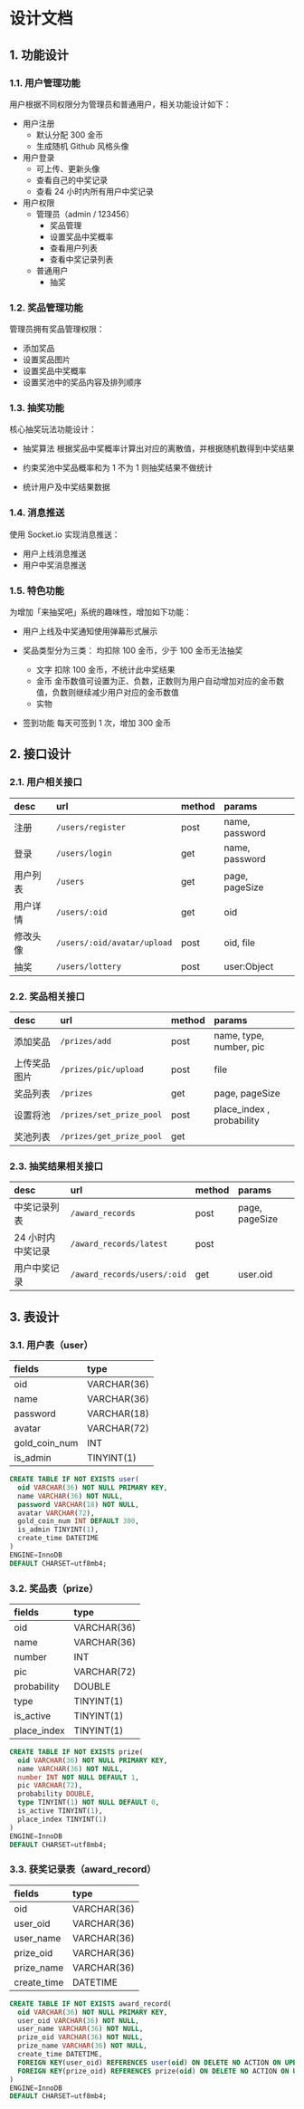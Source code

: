 # 设计文档

## 1. 功能设计

### 1.1. 用户管理功能

用户根据不同权限分为管理员和普通用户，相关功能设计如下：

- 用户注册
  - 默认分配 300 金币
  - 生成随机 Github 风格头像
- 用户登录
  - 可上传、更新头像
  - 查看自己的中奖记录
  - 查看 24 小时内所有用户中奖记录
- 用户权限
  - 管理员（admin / 123456）
    - 奖品管理
    - 设置奖品中奖概率
    - 查看用户列表
    - 查看中奖记录列表
  - 普通用户
    - 抽奖

### 1.2. 奖品管理功能

管理员拥有奖品管理权限：

- 添加奖品
- 设置奖品图片
- 设置奖品中奖概率
- 设置奖池中的奖品内容及排列顺序

### 1.3. 抽奖功能

核心抽奖玩法功能设计：

- 抽奖算法
  根据奖品中奖概率计算出对应的离散值，并根据随机数得到中奖结果

- 约束奖池中奖品概率和为 1
  不为 1 则抽奖结果不做统计

- 统计用户及中奖结果数据

### 1.4. 消息推送

使用 Socket.io 实现消息推送：

- 用户上线消息推送
- 用户中奖消息推送

### 1.5. 特色功能

为增加「来抽奖吧」系统的趣味性，增加如下功能：

- 用户上线及中奖通知使用弹幕形式展示
- 奖品类型分为三类：
  均扣除 100 金币，少于 100 金币无法抽奖

  - 文字
    扣除 100 金币，不统计此中奖结果
  - 金币
    金币数值可设置为正、负数，正数则为用户自动增加对应的金币数值，负数则继续减少用户对应的金币数值
  - 实物

- 签到功能
  每天可签到 1 次，增加 300 金币

## 2. 接口设计

### 2.1. 用户相关接口

| desc     | url                         | method | params         |
| :------- | :-------------------------- | :----- | :------------- |
| 注册     | `/users/register`           | post   | name, password |
| 登录     | `/users/login`              | get    | name, password |
| 用户列表 | `/users`                    | get    | page, pageSize |
| 用户详情 | `/users/:oid`               | get    | oid            |
| 修改头像 | `/users/:oid/avatar/upload` | post   | oid, file      |
| 抽奖     | `/users/lottery`            | post   | user:Object    |

### 2.2. 奖品相关接口

| desc         | url                      | method | params                    |
| :----------- | :----------------------- | :----- | :------------------------ |
| 添加奖品     | `/prizes/add`            | post   | name, type, number, pic   |
| 上传奖品图片 | `/prizes/pic/upload`     | post   | file                      |
| 奖品列表     | `/prizes`                | get    | page, pageSize            |
| 设置将池     | `/prizes/set_prize_pool` | post   | place_index , probability |
| 奖池列表     | `/prizes/get_prize_pool` | get    |                           |

### 2.3. 抽奖结果相关接口

| desc              | url                         | method | params         |
| :---------------- | :-------------------------- | :----- | :------------- |
| 中奖记录列表      | `/award_records`            | post   | page, pageSize |
| 24 小时内中奖记录 | `/award_records/latest`     | post   |                |
| 用户中奖记录      | `/award_records/users/:oid` | get    | user.oid       |

## 3. 表设计

### 3.1. 用户表（user）

| fields        | type        |
| :------------ | :---------- |
| oid           | VARCHAR(36) |
| name          | VARCHAR(36) |
| password      | VARCHAR(18) |
| avatar        | VARCHAR(72) |
| gold_coin_num | INT         |
| is_admin      | TINYINT(1)  |

```sql
CREATE TABLE IF NOT EXISTS user(
  oid VARCHAR(36) NOT NULL PRIMARY KEY,
  name VARCHAR(36) NOT NULL,
  password VARCHAR(18) NOT NULL,
  avatar VARCHAR(72),
  gold_coin_num INT DEFAULT 300,
  is_admin TINYINT(1),
  create_time DATETIME
)
ENGINE=InnoDB
DEFAULT CHARSET=utf8mb4;
```

### 3.2. 奖品表（prize）

| fields      | type        |
| :---------- | :---------- |
| oid         | VARCHAR(36) |
| name        | VARCHAR(36) |
| number      | INT         |
| pic         | VARCHAR(72) |
| probability | DOUBLE      |
| type        | TINYINT(1)  |
| is_active   | TINYINT(1)  |
| place_index | TINYINT(1)  |

```sql
CREATE TABLE IF NOT EXISTS prize(
  oid VARCHAR(36) NOT NULL PRIMARY KEY,
  name VARCHAR(36) NOT NULL,
  number INT NOT NULL DEFAULT 1,
  pic VARCHAR(72),
  probability DOUBLE,
  type TINYINT(1) NOT NULL DEFAULT 0,
  is_active TINYINT(1),
  place_index TINYINT(1)
)
ENGINE=InnoDB
DEFAULT CHARSET=utf8mb4;
```

### 3.3. 获奖记录表（award_record）

| fields      | type        |
| :---------- | :---------- |
| oid         | VARCHAR(36) |
| user_oid    | VARCHAR(36) |
| user_name   | VARCHAR(36) |
| prize_oid   | VARCHAR(36) |
| prize_name  | VARCHAR(36) |
| create_time | DATETIME    |

```sql
CREATE TABLE IF NOT EXISTS award_record(
  oid VARCHAR(36) NOT NULL PRIMARY KEY,
  user_oid VARCHAR(36) NOT NULL,
  user_name VARCHAR(36) NOT NULL,
  prize_oid VARCHAR(36) NOT NULL,
  prize_name VARCHAR(36) NOT NULL,
  create_time DATETIME,
  FOREIGN KEY(user_oid) REFERENCES user(oid) ON DELETE NO ACTION ON UPDATE NO ACTION,
  FOREIGN KEY(prize_oid) REFERENCES prize(oid) ON DELETE NO ACTION ON UPDATE NO ACTION
)
ENGINE=InnoDB
DEFAULT CHARSET=utf8mb4;
```
